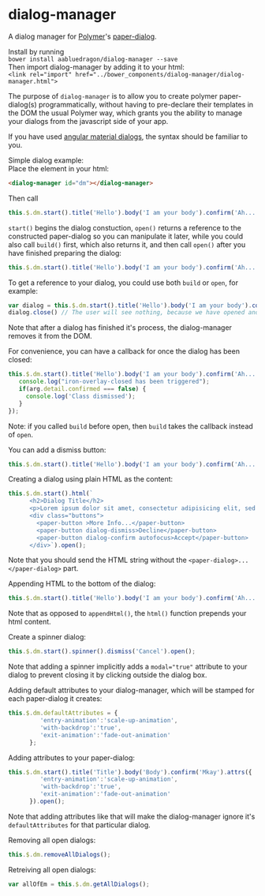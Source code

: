 # dialog-manager
A dialog manager for [Polymer](https://www.polymer-project.org)'s [paper-dialog](https://elements.polymer-project.org/elements/paper-dialog?active=paper-dialog&view=demo:demo/index.html).

Install by running<br/>
`bower install aabluedragon/dialog-manager --save`<br/>
Then import dialog-manager by adding it to your html:<br/>
`<link rel="import" href="../bower_components/dialog-manager/dialog-manager.html">`


The purpose of `dialog-manager` is to allow you to create polymer paper-dialog(s) programmatically, without having to pre-declare their templates in the DOM the usual Polymer way, which grants you the ability to manage your dialogs from the javascript side of your app.

If you have used [angular material dialogs](https://material.angularjs.org/latest/#/demo/material.components.dialog), the syntax should be familiar to you.

Simple dialog example: <br/>
Place the element in your html: 
```html
<dialog-manager id="dm"></dialog-manager>
```
Then call
```javascript
this.$.dm.start().title('Hello').body('I am your body').confirm('Ah... Ok').open();
```

`start()` begins the dialog constuction, `open()` returns a reference to the constructed paper-dialog so you can manipulate it later, while you could also call `build()` first, which also returns it, and then call `open()` after you have finished preparing the dialog:
```javascript
this.$.dm.start().title('Hello').body('I am your body').confirm('Ah... Ok').build().open();
```

To get a reference to your dialog, you could use both `build` or `open`, for example:
```javascript
var dialog = this.$.dm.start().title('Hello').body('I am your body').confirm('Ah... Ok').open();
dialog.close() // The user will see nothing, because we have opened and closed the dialog immediately.
```
Note that after a dialog has finished it's process, the dialog-manager removes it from the DOM.

For convenience, you can have a callback for once the dialog has been closed:
```javascript
this.$.dm.start().title('Hello').body('I am your body').confirm('Ah... Ok').dismiss('Nah').open(function(arg){
   console.log("iron-overlay-closed has been triggered");
   if(arg.detail.confirmed === false) {
     console.log('Class dismissed');
   }
});
```
Note: if you called `build` before open, then `build` takes the callback instead of `open`.

You can add a dismiss button:
```javascript
this.$.dm.start().title('Hello').body('I am your body').confirm('Ah... Ok').dismiss('No thanks').open();
```

Creating a dialog using plain HTML as the content:
```javascript
this.$.dm.start().html(`
      <h2>Dialog Title</h2>
      <p>Lorem ipsum dolor sit amet, consectetur adipisicing elit, sed do eiusmod tempor incididunt ut labore et dolore magna aliqua. Ut enim ad minim veniam, quis nostrud exercitation ullamco laboris nisi ut aliquip ex ea commodo consequat. Duis aute irure dolor in reprehenderit in voluptate velit esse cillum dolore eu fugiat nulla pariatur. Excepteur sint occaecat cupidatat non proident, sunt in culpa qui officia deserunt mollit anim id est laborum.</p>
      <div class="buttons">
        <paper-button >More Info...</paper-button>
        <paper-button dialog-dismiss>Decline</paper-button>
        <paper-button dialog-confirm autofocus>Accept</paper-button>
      </div>`).open();
```
Note that you should send the HTML string without the `<paper-dialog>...</paper-dialog>` part.

Appending HTML to the bottom of the dialog:
```javascript
this.$.dm.start().title('Hello').body('I am your body').confirm('Ah... Ok').dismiss('No thanks').appendHtml("<div>Extra content</div>").open();
```
Note that as opposed to `appendHtml()`, the `html()` function prepends your html content.

Create a spinner dialog:
```javascript
this.$.dm.start().spinner().dismiss('Cancel').open();
```
Note that adding a spinner implicitly adds a `modal="true"` attribute to your dialog to prevent closing it by clicking outside the dialog box.

Adding default attributes to your dialog-manager, which will be stamped for each paper-dialog it creates:
```javascript
this.$.dm.defaultAttributes = {
         'entry-animation':'scale-up-animation',
         'with-backdrop':'true',
         'exit-animation':'fade-out-animation'
      };
```

Adding attributes to your paper-dialog:
```javascript
this.$.dm.start().title('Title').body('Body').confirm('Mkay').attrs({
         'entry-animation':'scale-up-animation',
         'with-backdrop':'true',
         'exit-animation':'fade-out-animation'
      }).open();
```
Note that adding attributes like that will make the dialog-manager ignore it's `defaultAttributes` for that particular dialog.

Removing all open dialogs:
```javascript
this.$.dm.removeAllDialogs();
```

Retreiving all open dialogs:
```javascript
var allOfEm = this.$.dm.getAllDialogs();
```
